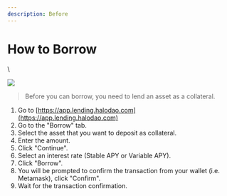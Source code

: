 ```yaml
---
description: Before
---
```


# How to Borrow

\


![](<../.gitbook/assets/lm-borrow (1).gif>)

> Before you can borrow, you need to lend an asset as a collateral.&#x20;

1. Go to [https://app.lending.halodao.com](https://app.lending.halodao.com)
2. Go to the "Borrow" tab.
3. Select the asset that you want to deposit as collateral.
4. Enter the amount.
5. Click "Continue".
6. Select an interest rate (Stable APY or Variable APY).
7. Click "Borrow".
8. You will be prompted to confirm the transaction from your wallet (i.e. Metamask), click "Confirm".
9. Wait for the transaction confirmation.
